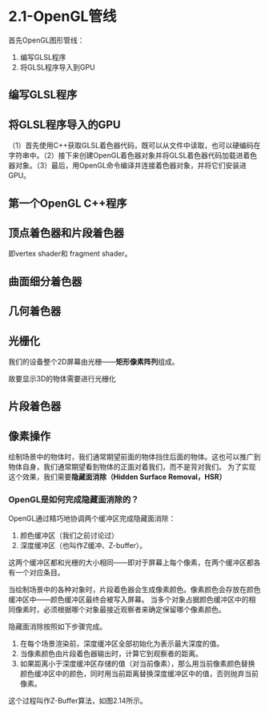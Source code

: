 # 2.1-OpenGL管线

首先OpenGL图形管线：
1. 编写GLSL程序
2. 将GLSL程序导入到GPU

## 编写GLSL程序

## 将GLSL程序导入的GPU

（1）首先使用C++获取GLSL着色器代码，既可以从文件中读取，也可以硬编码在字符串中。（2）接下来创建OpenGL着色器对象并将GLSL着色器代码加载进着色器对象。（3）最后，用OpenGL命令编译并连接着色器对象，并将它们安装进GPU。

## 第一个OpenGL C++程序

## 顶点着色器和片段着色器

即vertex shader和 fragment shader。

## 曲面细分着色器

## 几何着色器

## 光栅化

我们的设备整个2D屏幕由光栅——**矩形像素阵列**组成。

故要显示3D的物体需要进行光栅化

## 片段着色器

## 像素操作

绘制场景中的物体时，我们通常期望前面的物体挡住后面的物体。这也可以推广到物体自身，我们通常期望看到物体的正面对着我们，而不是背对我们。
为了实现这个效果，我们需要**隐藏面消除（Hidden Surface Removal，HSR）**

### OpenGL是如何完成隐藏面消除的？

OpenGL通过精巧地协调两个缓冲区完成隐藏面消除：

1. 颜色缓冲区（我们之前讨论过）
2. 深度缓冲区（也叫作Z缓冲、Z-buffer）。 

这两个缓冲区都和光栅的大小相同——即对于屏幕上每个像素，在两个缓冲区都各有一个对应条目。

当绘制场景中的各种对象时，片段着色器会生成像素颜色。像素颜色会存放在颜色缓冲区中——颜色缓冲区最终会被写入屏幕。
当多个对象占据颜色缓冲区中的相同像素时，必须根据哪个对象最接近观察者来确定保留哪个像素颜色。

隐藏面消除按照如下步骤完成。

1. 在每个场景渲染前，深度缓冲区全部初始化为表示最大深度的值。
2. 当像素颜色由片段着色器输出时，计算它到观察者的距离。
3. 如果距离小于深度缓冲区存储的值（对当前像素），那么用当前像素颜色替换颜色缓冲区中的颜色，同时用当前距离替换深度缓冲区中的值，否则抛弃当前像素。

这个过程叫作Z-Buffer算法，如图2.14所示。


